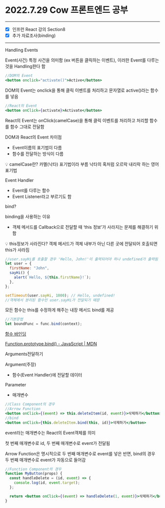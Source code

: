 # 2022.7.29 Cow 프론트엔드 공부

---

- [x] 인프런 React 강의 Section8
- [x] 추가 자료조사(binding)

---

Handling Events

Event(사건) 특정 사건을 의미함 (ex 버튼을 클릭하는 이벤트), 이러한 Event를 다루는 것을 Handling한다 함

```jsx
//DOM의 Event
<button onclick="activate()">Active</button>
```

DOM의 Event는 onclick을 통해 클릭 이벤트를 처리하고 문자열로 active()라는 함수를 넣음

```jsx
//React의 Event
<button onClick={activate}>Activate</button>
```

React의 Event는 onClick(camelCase)을 통해 클릭 이벤트를 처리하고 처리할 함수를 함수 그대로 전달함

DOM과 React의 Event 차이점

- Event이름의 표기법이 다름
- 함수를 전달하는 방식이 다름

<aside>
💡 camelCase란?
카멜(낙타) 표기법이라 부름
낙타의 혹처럼 오르락 내리락 하는 영어표기법

</aside>

Event Handler

- Event를 다루는 함수
- Event Listener라고 부르기도 함

bind?

binding을 사용하는 이유

- 객체 메서드를 Callback으로 전달할 때 ‘this 정보’가 사라지는 문제를 해결하기 위함

<aside>
💡 this정보가 사라진다?
객체 메서드가 객체 내부가 아닌 다른 곳에 전달되어 호출되면 this가 사라짐

</aside>

```jsx
//user.sayHi를 호출할 경우 'Hello, John!'이 출력되어야 하나 undefined가 출력됨
let user = {
  firstName: "John",
  sayHi() {
    alert(`Hello, ${this.firstName}!`);
  },
};

setTimeout(user.sayHi, 1000); // Hello, undefined!
//객체에서 분리된 함수인 user.sayHi가 전달되기 때문
```

모든 함수는 this를 수정하게 해주는 내장 메서드 bind를 제공

```jsx
//기본문법
let boundFunc = func.bind(context);
```

[함수 바인딩](https://ko.javascript.info/bind)

[Function.prototype.bind() - JavaScript | MDN](https://developer.mozilla.org/en-US/docs/Web/JavaScript/Reference/Global_objects/Function/bind)

Arguments전달하기

Argument(주장)

- 함수(Event Handler)에 전달할 데이터

Parameter

- 매개변수

```jsx
//Class Component의 경우
//Arrow Function
<button onClick={(event) => this.deleteItem(id, event)}>삭제하기</button>
//bind
<button onClick={this.deleteItem.bind(this, id)}>삭제하기</button>
```

event라는 매개변수는 React의 Event객체를 의미

첫 번째 매개변수로 id, 두 번째 매개변수로 event가 전달됨

Arrow Function은 명시적으로 두 번째 매개변수로 event를 넣은 반면, bind의 경우 두 번째 매개변수로 event가 자동으로 들어감

```jsx
//Function Component의 경우
function MyButton(props) {
  const handleDelete = (id, event) => {
    console.log(id, event.target);
  };

  return <button onClick={(event) => handleDelete(1, event)}>삭제하기</button>;
}
```

